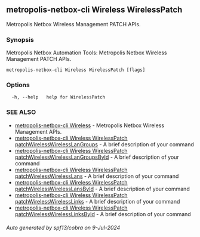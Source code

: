 ## metropolis-netbox-cli Wireless WirelessPatch

Metropolis Netbox Wireless Management PATCH APIs.

### Synopsis


Metropolis Netbox Automation Tools:
  Metropolis Netbox Wireless Management PATCH APIs.

```
metropolis-netbox-cli Wireless WirelessPatch [flags]
```

### Options

```
  -h, --help   help for WirelessPatch
```

### SEE ALSO

* [metropolis-netbox-cli Wireless]()	 - Metropolis Netbox Wireless Management APIs.
* [metropolis-netbox-cli Wireless WirelessPatch patchWirelessWirelessLanGroups]()	 - A brief description of your command
* [metropolis-netbox-cli Wireless WirelessPatch patchWirelessWirelessLanGroupsById]()	 - A brief description of your command
* [metropolis-netbox-cli Wireless WirelessPatch patchWirelessWirelessLans]()	 - A brief description of your command
* [metropolis-netbox-cli Wireless WirelessPatch patchWirelessWirelessLansById]()	 - A brief description of your command
* [metropolis-netbox-cli Wireless WirelessPatch patchWirelessWirelessLinks]()	 - A brief description of your command
* [metropolis-netbox-cli Wireless WirelessPatch patchWirelessWirelessLinksById]()	 - A brief description of your command

###### Auto generated by spf13/cobra on 9-Jul-2024
